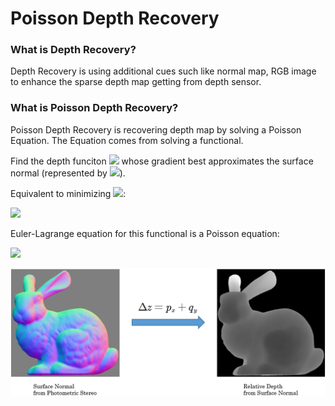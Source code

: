 # Poisson Depth Recovery

### What is Depth Recovery?

Depth Recovery is using additional cues such like normal map, RGB image to enhance the
sparse depth map getting from depth sensor.

### What is Poisson Depth Recovery?
Poisson Depth Recovery is recovering depth map by solving a Poisson Equation. The Equation
comes from solving a functional.

Find the depth funciton <img src="http://latex.codecogs.com/gif.latex?z"/>
whose gradient best approximates the surface normal (represented
by <img src="http://latex.codecogs.com/gif.latex?p, q"/>). 

Equivalent to minimizing 
<img src="http://latex.codecogs.com/gif.latex?f(x)"/>:

<img src="http://latex.codecogs.com/gif.latex?f%28z%29%3D%5Ciint%28%28z_x-p%29%5E2&plus;%28z_y-q%29%5E2%29dxdy"/>

Euler-Lagrange equation for this functional is a Poisson equation:

<img src="http://latex.codecogs.com/gif.latex?%5CDelta%20z%3Dp_x&plus;q_y"/>

<p align="center">
<img src="pic/surface2depth.png" width="512">
</p>
